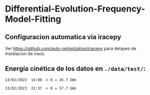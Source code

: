 # Differential-Evolution-Frequency-Model-Fitting


## Configuracion automatica via iracepy

Ver https://github.com/auto-optimization/iracepy para detayes de instalacion de irace.

## Energía cinética de los datos en `./data/test/`:

`13/02/2023  14:08 -> K = 45.7 GWs`

`13/02/2023  22:37 -> K = 57.7 GWs`
